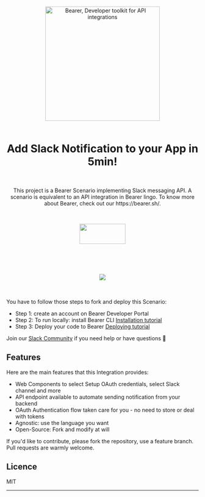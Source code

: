 <p align="center">
<br>
<a href="http://www.bearer.sh"  align="center"><img src="https://www.staging.bearer.sh/bearer_logo_color.png" alt="Bearer, Developer toolkit for API integrations" width="300"></a>
<br><br>
<h1 align="center">Add Slack Notification to your App in 5min! </h1>
<br>
</p>

<p align="center">
This project is a Bearer Scenario implementing Slack messaging API.
A scenario is equivalent to an API integration in Bearer lingo.
To know more about Bearer, check out our https://bearer.sh/.
</p>
<br>
<p  align="center">
<a  href="https://www.bearer.sh/integrations/slack/" target="_blank"><img width="120px"  height="53px" src="https://www.staging.bearer.sh/try-it-live.png"/></a>
</p>
<br>
<br>
<br>

<p  align="center">
  <img src="https://www.staging.bearer.sh/bearer-SlackSharing-example.gif"/>
</p>

<br><br>
You have to follow those steps to fork and deploy this Scenario:

- Step 1: create an account on Bearer Developer Portal
- Step 2: To run locally: install Bearer CLI [Installation tutorial](https://docs.bearer.sh/docs/installation)
- Step 3: Deploy your code to Bearer [Deploying tutorial](https://docs.bearer.sh/docs/deploying)

Join our <a href="http://slackin-bearer-community.herokuapp.com">Slack Community</a> if you need help or have questions 🙏 

## Features

Here are the main features that this Integration provides:

* Web Components to select Setup OAuth credentials, select Slack channel and more
* API endpoint available to automate sending notification from your backend
* OAuth Authentication flow taken care for you - no need to store or deal with tokens
* Agnostic: use the language you want
* Open-Source: Fork and modify at will

If you'd like to contribute, please fork the repository, use a feature
branch. Pull requests are warmly welcome.

## Licence

MIT

  

---
